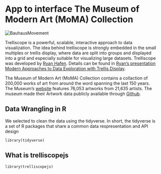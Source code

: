 # App to interface The Museum of Modern Art (MoMA) Collection

![BauhausMovement](moma_trelliscopejs/img/DOjIQBeX0AE3iuh.jpg)

Trelliscope is a powerful, scalable, interactive approach to data visualization. The idea behind trelliscope is strongly embedded in the small multiples or trellis display, where data are split into groups and displayed into a grid and especially suitable for visualizing large datasets. Trelliscope was developed by [Ryan Hafen](http://ryanhafen.com/). Details can be found in [Ryan’s presentation Modern Approaches to Data Exploration with Trellis Display](http://slides.com/hafen/trelliscopejs).

The Museum of Modern Art (MoMA) Collection contains a collaction of 200,000 works of art from around the word spanning the last 150 years. The Museum’s [website](https://www.moma.org/collection/)  features 76,053 artworks from 21,635 artists. The museum made their Artwork data publicly available through [Github](https://github.com/MuseumofModernArt/collection). 


## Data Wrangling in R

We selected to clean the data using the tidyverse. In short, the tidyverse is a set of R packages that share a common data respresentation and API design

```
library(tidyverse)
```

## What is trelliscopejs

```
library(trelliscopejs)
```



